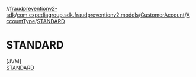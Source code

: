//[fraudpreventionv2-sdk](../../../../../index.md)/[com.expediagroup.sdk.fraudpreventionv2.models](../../../index.md)/[CustomerAccount](../../index.md)/[AccountType](../index.md)/[STANDARD](index.md)

# STANDARD

[JVM]\
[STANDARD](index.md)
